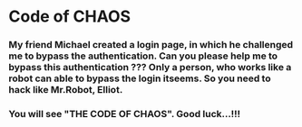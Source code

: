 # Code of CHAOS

### My friend Michael created a login page, in which he challenged me to bypass the authentication. Can you please help me to bypass this authentication ??? Only a person, who works like a robot can able to bypass the login itseems. So you need to hack like Mr.Robot, Elliot. 

### You will see "THE CODE OF CHAOS". Good luck...!!!
